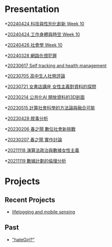 # Presentation
*[20240424 科技與性別化創新 Week 10]()

*[20240424 工作身體與時空 Week 10](https://docs.google.com/presentation/d/e/2PACX-1vQUK58DQZOVskzd48C32oEu8lNlxDNs5v1YTp_RWi2mdgm0rJqxuf3NCN3By3zkuAtmIeC1QxBrQn8x/pub?start=false&loop=false&delayms=3000)

*[20240426 社會學 Week 10]()

*[20240328 網路仇恨犯罪]()

*[20230617 Self tracking and health management]()

*[20230705 高中生人社營評論]()

*[20230721 女書店講座 女性主義對資料的探問]()

*[20230214 公共化AI 開放資料的3D剖面]()

*[20230515 計算社會科學的方法論與融合可能]()

*[20230428 敘事分析]()

*[20230206 春之鬧 數位社會新挑戰]()

*[20230207 春之鬧 實作討論]()


*[20211118 演算法政治與數據女性主義]()

*[20211119 數據計劃的倫理分析]()


# Projects

## Recent Projects
* [lifelogging and mobile sensing]()

## Past
* ["hateGirl?"]()

